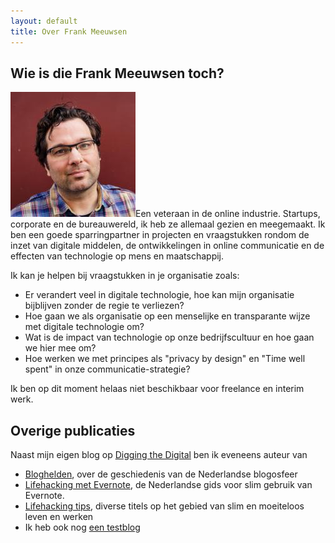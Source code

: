 ```yaml
---
layout: default
title: Over Frank Meeuwsen
---
```

## Wie is die Frank Meeuwsen toch?

![Avatar Frank][image-1]Een veteraan in de online industrie. Startups, corporate en de bureauwereld, ik heb ze allemaal gezien en meegemaakt. Ik ben een goede sparringpartner in projecten en vraagstukken rondom de inzet van digitale middelen, de ontwikkelingen in online communicatie en de effecten van technologie op mens en maatschappij.

Ik kan je helpen bij vraagstukken in je organisatie zoals:

* Er verandert veel in digitale technologie, hoe kan mijn organisatie bijblijven zonder de regie te verliezen?
* Hoe gaan we als organisatie op een menselijke en transparante wijze met digitale technologie om?
* Wat is de impact van technologie op onze bedrijfscultuur en hoe gaan we hier mee om?
* Hoe werken we met principes als "privacy by design" en "Time well spent" in onze communicatie-strategie?

Ik ben op dit moment helaas niet beschikbaar voor freelance en interim werk. 

## Overige publicaties
Naast mijn eigen blog op [Digging the Digital][1] ben ik eveneens auteur van

- [Bloghelden][2], over de geschiedenis van de Nederlandse blogosfeer
- [Lifehacking met Evernote][3], de Nederlandse gids voor slim gebruik van Evernote.
- [Lifehacking tips][4], diverse titels op het gebied van slim en moeiteloos leven en werken
- Ik heb ook nog [een testblog][5]


[1]:	https://diggingthedigital.com
[2]:	https://bloghelden.nl
[3]:	https://github.com/frankmeeuwsen/Lifehacking-met-Evernote
[4]:	https://support.vanduurenmedia.nl/Downloads/9789089650818/175%20Lifehackingtips%20met%20klikbare%20links.pdf
[5]:	https://frankmeeuwsen.xyz/

[image-1]:	/images/avatar.jpg